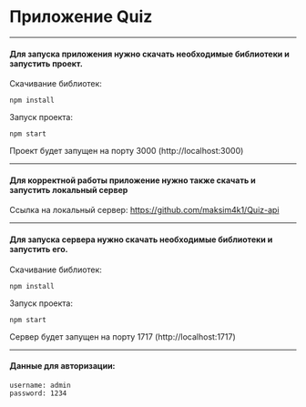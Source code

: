 # Приложение Quiz

---

#### Для запуска приложения нужно скачать необходимые библиотеки и запустить проект.

Скачивание библиотек:
```
npm install
```

Запуск проекта:
```
npm start
```

Проект будет запущен на порту 3000 (http://localhost:3000)

---

#### Для корректной работы приложение нужно также скачать и запустить локальный сервер

Ссылка на локальный сервер: https://github.com/maksim4k1/Quiz-api

---

#### Для запуска сервера нужно скачать необходимые библиотеки и запустить его.

Скачивание библиотек:
```
npm install
```

Запуск проекта:
```
npm start
```

Сервер будет запущен на порту 1717 (http://localhost:1717)

---

#### Данные для авторизации:
```
username: admin
password: 1234
```
